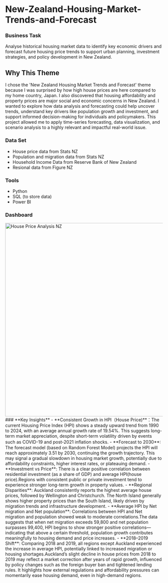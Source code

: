 # New-Zealand-Housing-Market-Trends-and-Forecast
### **Business Task**
Analyse historical housing market data to identify key economic drivers and forecast future housing price trends to support urban planning, investment strategies, and policy development in New Zealand.
## Why This Theme
I chose the 'New Zealand Housing Market Trends and Forecast' theme because I was surprised by how high house prices are here compared to my home country, Japan. I also discovered that housing affordability and property prices are major social and economic concerns in New Zealand. I wanted to explore how data analysis and forecasting could help uncover trends, understand key drivers like population growth and investment, and support informed decision-making for individuals and policymakers. This project allowed me to apply time-series forecasting, data visualization, and scenario analysis to a highly relevant and impactful real-world issue.
### **Data Set**
- House price data from Stats NZ
- Population and migration data from Stats NZ
- Household Income Data from Reserve Bank of New Zealand
- Resional data from Figure NZ
### **Tools**
- Python
- SQL (to store data)
- Power BI
### **Dashboard**
<img width="618" alt="House Price Analysis NZ" src="https://github.com/user-attachments/assets/1350d4de-7079-4a6d-96fa-c354af5d6ba2" />
### **Key Insights**
- **Consistent Growth in HPI（House Price)**：The current Housing Price Index (HPI) shows a steady upward trend from 1990 to 2024, with an average annual growth rate of 19.54%. This suggests long-term market appreciation, despite short-term volatility driven by events such as COVID-19 and post-2021 inflation shocks.
- **Forecast to 2030**:　The forecast model (based on Random Forest Model) projects the HPI will reach approximately  3.51 by 2030, continuing the growth trajectory. This may signal a gradual slowdown in housing market growth, potentially due to affordability constraints, higher interest rates, or plateauing demand.
- **Investment vs Price**: There is a clear positive correlation between residential investment (as a share of GDP) and average HPI(house price).Regions with consistent public or private investment tend to experience stronger long-term growth in property values.
- **Regional Disparities**: Auckland consistently reports the highest average house prices, followed by Wellington and Christchurch. The North Island generally shows higher property prices than the South Island, likely driven by migration trends and infrastructure development.
- **Average HPI by Net migration and Net population**: Correlations between HPI and Net migration and population showed weak to moderate correlations.The data suggests that when net migration exceeds 59,800 and net population surpasses 99,400, HPI begins to show stronger positive correlations—indicating that above a certain threshold, population growth contributes meaningfully to housing demand and price increases.
- **2018–2019 Shift**: Comparing 2018 and 2019,  all regions except Auckland experienced the increase in average HPI, potentially linked to increased migration or housing shortages.Auckland’s slight decline in house prices from 2018 to 2019 may reflect a market correction after years of rapid growth, influenced by policy changes such as the foreign buyer ban and tightened lending rules. It highlights how external regulations and affordability pressures can momentarily ease housing demand, even in high-demand regions.





